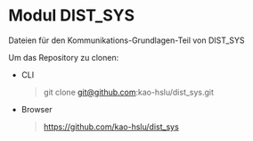 # Modul DIST_SYS
Dateien für den Kommunikations-Grundlagen-Teil von DIST_SYS

Um das Repository zu clonen:
- CLI
  > git clone git@github.com:kao-hslu/dist_sys.git
- Browser
  > https://github.com/kao-hslu/dist_sys
